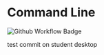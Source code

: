 # Command Line

![Github Workflow Badge](https://github.com/oscar-crowe22/commandLine/actions/workflows/CI.yml/badge.svg?event=push)

test commit on student desktop
